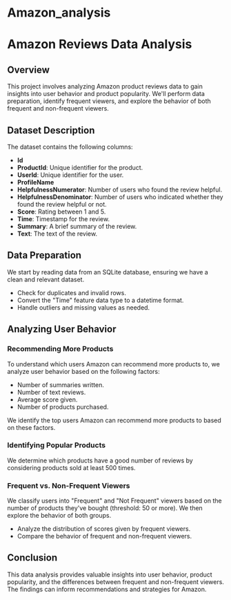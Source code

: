 # Amazon_analysis
# Amazon Reviews Data Analysis

## Overview
This project involves analyzing Amazon product reviews data to gain insights into user behavior and product popularity. We'll perform data preparation, identify frequent viewers, and explore the behavior of both frequent and non-frequent viewers.

## Dataset Description

The dataset contains the following columns:

- **Id**
- **ProductId**: Unique identifier for the product.
- **UserId**: Unique identifier for the user.
- **ProfileName**
- **HelpfulnessNumerator**: Number of users who found the review helpful.
- **HelpfulnessDenominator**: Number of users who indicated whether they found the review helpful or not.
- **Score**: Rating between 1 and 5.
- **Time**: Timestamp for the review.
- **Summary**: A brief summary of the review.
- **Text**: The text of the review.

## Data Preparation

We start by reading data from an SQLite database, ensuring we have a clean and relevant dataset.

- Check for duplicates and invalid rows.
- Convert the "Time" feature data type to a datetime format.
- Handle outliers and missing values as needed.

## Analyzing User Behavior

### Recommending More Products

To understand which users Amazon can recommend more products to, we analyze user behavior based on the following factors:

- Number of summaries written.
- Number of text reviews.
- Average score given.
- Number of products purchased.

We identify the top users Amazon can recommend more products to based on these factors.

### Identifying Popular Products

We determine which products have a good number of reviews by considering products sold at least 500 times.

### Frequent vs. Non-Frequent Viewers

We classify users into "Frequent" and "Not Frequent" viewers based on the number of products they've bought (threshold: 50 or more). We then explore the behavior of both groups.

- Analyze the distribution of scores given by frequent viewers.
- Compare the behavior of frequent and non-frequent viewers.

## Conclusion

This data analysis provides valuable insights into user behavior, product popularity, and the differences between frequent and non-frequent viewers. The findings can inform recommendations and strategies for Amazon.


